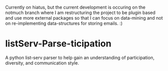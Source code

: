 Currently on hiatus, but the current development is occuring on the notmuch branch where I am restructuring the project to be plugin based and use more external packages so that I can focus on data-mining and not on re-implementing data-structures for storing emails. :)

listServ-Parse-ticipation
=========================

A python list-serv parser to help gain an understanding of participation, diversity, and communication style.
